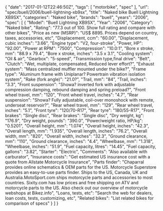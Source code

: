 {
    "date": "2017-01-12T22:46:50Z",
    "tags": [
        "motorbike",
        "spec"
    ],
    "url": "spec\/buell\/2006\/buell-lightning-xb9sx",
    "title": "Naked bike Buell Lightning XB9SX",
    "categories": "Naked bike",
    "brands": "buell",
    "years": "2006",
    "spec": [
        {
            "Model": "Buell Lightning XB9SX",
            "Year": "2006",
            "Category": "Naked bike",
            "Rating": "77.3 out of 100. Show full rating and compare with other bikes",
            "Price as new (MSRP)": "US$ 8895.   Prices depend on country, taxes, accessories, etc",
            "Displacement, ccm": "60.00",
            "Displacement, cubic inches": "3.66",
            "Engine type": "V2, four-stroke",
            "Power, HP": "92.00",
            "Power at RPM": "7500",
            "Compression": "10.0:1",
            "Bore x stroke, mm": "88.9 x 79.4",
            "Bore x stroke, inches": "3.5 x 3.1",
            "Cooling system": "Oil & air",
            "Gearbox": "5-speed",
            "Transmission type,final drive": "Belt",
            "Clutch": "Wet, multiplate, compensated, Reduced lever effort?",
            "Exhaust system": "Mass centralized muffler mounted under the bike?",
            "Frame type": "Aluminum frame with Uniplanar? Powertrain vibration isolation system",
            "Rake (fork angle)": "21.0?",
            "Trail, mm": "84",
            "Trail, inches": "3.3",
            "Front suspension": "Showa? inverted fork with adjustable compression damping, rebound damping and spring preload?",
            "Front wheel travel, mm": "120",
            "Front wheel travel, inches": "4.7",
            "Rear suspension": "Showa? Fully adjustable, coil-over monoshock with remote, underseat reservoir?",
            "Rear wheel travel, mm": "129",
            "Rear wheel travel, inches": "5.1",
            "Front tyre": "120\/70-R17",
            "Rear tyre": "180\/55-R17",
            "Front brakes": "Single disc",
            "Rear brakes": "Single disc",
            "Dry weight, kg": "176.9",
            "Dry weight, pounds": "390.0",
            "Power\/weight ratio, HP\/kg": "0.5201",
            "Overall height, mm": "1.074",
            "Overall height, inches": "42.3",
            "Overall length, mm": "1.935",
            "Overall length, inches": "76.2",
            "Overall width, mm": "820",
            "Overall width, inches": "32.3",
            "Ground clearance, mm": "110",
            "Ground clearance, inches": "4.4",
            "Wheelbase, mm": "1.318",
            "Wheelbase, inches": "51.9",
            "Fuel capacity, litres": "14.45",
            "Fuel capacity, gallons": "3.82",
            "Starter": "Electric",
            "Comments": "Also available with carburator",
            "Insurance costs": "Get estimated US insurance cost with a quote from Allstate Motorcycle Insurance",
            "Parts finder": "Chaparral provides online schematics & OEM parts for the US.   Motorcycle Superstore provides an easy-to-use parts finder. Ships to the US, Canada, UK and Australia.MotoSport.com ships motorcycle parts and accessories to most countries.    Sixity.com has low prices and free shipping on ATV and motorcycle parts to the US. Also check out our overview of motorcycle webshops at Bikez.info",
            "Loans, tests, etc": "Search the web for dealers, loan costs, tests, customizing, etc",
            "Related bikes": "List related bikes for comparison of specs"
        }
    ]
}